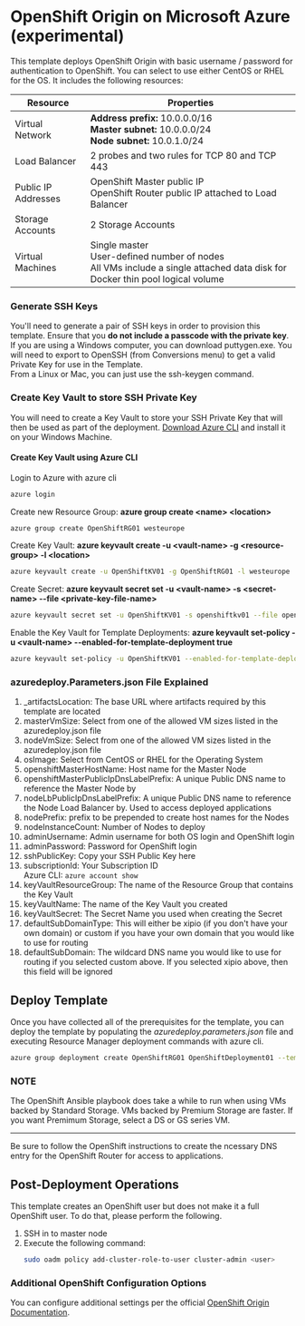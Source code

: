 # OpenShift Origin on Microsoft Azure (experimental)


This template deploys OpenShift Origin with basic username / password for authentication to OpenShift. You can select to use either CentOS or RHEL for the OS. It includes the following resources:

|Resource           |Properties                                                                                                                          |
|-------------------|------------------------------------------------------------------------------------------------------------------------------------|
|Virtual Network    |**Address prefix:** 10.0.0.0/16<br />**Master subnet:** 10.0.0.0/24<br />**Node subnet:** 10.0.1.0/24                               |
|Load Balancer      |2 probes and two rules for TCP 80 and TCP 443                                                                                       |
|Public IP Addresses|OpenShift Master public IP<br />OpenShift Router public IP attached to Load Balancer                                                |
|Storage Accounts   |2 Storage Accounts                                                                                                                  |
|Virtual Machines   |Single master<br />User-defined number of nodes<br />All VMs include a single attached data disk for Docker thin pool logical volume|

### Generate SSH Keys

You'll need to generate a pair of SSH keys in order to provision this template. Ensure that you **do not include a passcode with the private key**. <br/>
If you are using a Windows computer, you can download puttygen.exe.  You will need to export to OpenSSH (from Conversions menu) to get a valid Private Key for use in the Template.<br/>
From a Linux or Mac, you can just use the ssh-keygen command.

### Create Key Vault to store SSH Private Key

You will need to create a Key Vault to store your SSH Private Key that will then be used as part of the deployment. [Download Azure CLI](http://aka.ms/webpi-azure-cli) and install it on your Windows Machine.

#### Create Key Vault using Azure CLI<br/>
Login to Azure with azure cli
```sh
azure login
```
Create new Resource Group: **azure group create \<name\> \<location\>**
```sh
azure group create OpenShiftRG01 westeurope
```
Create Key Vault: **azure keyvault create -u \<vault-name\> -g \<resource-group\> -l \<location\>**
```sh
azure keyvault create -u OpenShiftKV01 -g OpenShiftRG01 -l westeurope
```
Create Secret: **azure keyvault secret set -u \<vault-name\> -s \<secret-name\> --file \<private-key-file-name\>**
```sh
azure keyvault secret set -u OpenShiftKV01 -s openshiftkv01 --file openshiftkv01.id_rsa
```
Enable the Key Vault for Template Deployments: **azure keyvault set-policy -u \<vault-name\> --enabled-for-template-deployment true**
```sh
azure keyvault set-policy -u OpenShiftKV01 --enabled-for-template-deployment true
```

### azuredeploy.Parameters.json File Explained

1.  \_artifactsLocation: The base URL where artifacts required by this template are located
2.  masterVmSize: Select from one of the allowed VM sizes listed in the azuredeploy.json file
3.  nodeVmSize: Select from one of the allowed VM sizes listed in the azuredeploy.json file
4.  osImage: Select from CentOS or RHEL for the Operating System
5.  openshiftMasterHostName: Host name for the Master Node
6.  openshiftMasterPublicIpDnsLabelPrefix: A unique Public DNS name to reference the Master Node by
7.  nodeLbPublicIpDnsLabelPrefix: A unique Public DNS name to reference the Node Load Balancer by.  Used to access deployed applications
8.  nodePrefix: prefix to be prepended to create host names for the Nodes
9.  nodeInstanceCount: Number of Nodes to deploy
10. adminUsername: Admin username for both OS login and OpenShift login
11. adminPassword: Password for OpenShift login
12. sshPublicKey: Copy your SSH Public Key here
13. subscriptionId: Your Subscription ID <br/>
    Azure CLI: `azure account show`
14. keyVaultResourceGroup: The name of the Resource Group that contains the Key Vault
15. keyVaultName: The name of the Key Vault you created
16. keyVaultSecret: The Secret Name you used when creating the Secret
17. defaultSubDomainType: This will either be xipio (if you don't have your own domain) or custom if you have your own domain that you would like to use for routing
18. defaultSubDomain: The wildcard DNS name you would like to use for routing if you selected custom above.  If you selected xipio above, then this field will be ignored

## Deploy Template

Once you have collected all of the prerequisites for the template, you can deploy the template by populating the *azuredeploy.parameters.json* file and executing Resource Manager deployment commands with azure cli. <br/>
```sh
azure group deployment create OpenShiftRG01 OpenShiftDeployment01 --template-file azuredeploy.json --parameters-file azuredeploy.parameters.user.json
```

### NOTE

The OpenShift Ansible playbook does take a while to run when using VMs backed by Standard Storage. VMs backed by Premium Storage are faster. If you want Premimum Storage, select a DS or GS series VM.
<hr />
Be sure to follow the OpenShift instructions to create the ncessary DNS entry for the OpenShift Router for access to applications.

## Post-Deployment Operations

This template creates an OpenShift user but does not make it a full OpenShift user.  To do that, please perform the following.

1. SSH in to master node
2. Execute the following command:
   ```sh
   sudo oadm policy add-cluster-role-to-user cluster-admin <user>
   ```
### Additional OpenShift Configuration Options

You can configure additional settings per the official [OpenShift Origin Documentation](https://docs.openshift.org/latest/welcome/index.html).
